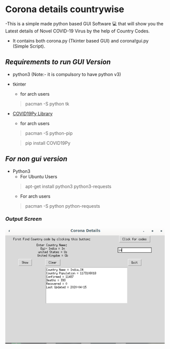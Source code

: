 # Corona details countrywise

-This is a simple made python based GUI Software :computer: that will show you the Latest details of Novel COVID-19 Virus by the help of Country Codes. 
- It contains both corona.py (Tkinter based GUI) and corona!gui.py (Simple Script).

## *Requirements to run GUI Version*
 - python3  (Note:- it is compulsory to have python v3)
 - tkinter
   - for arch users
   > pacman -S python tk
 - [COVID19Py Library](https://pypi.org/project/COVID19Py/)
   - for arch users
   > pacman -S python-pip
   
   > pip install COVID19Py
## *For non gui version*
 - Python3
   - For Ubuntu Users
   > apt-get install python3 python3-requests
   - For arch users
   > pacman -S python python-requests
   
### *Output Screen*  
  <p align="center">
<img align=middle src="https://github.com/Mrkartik/corona/blob/master/ss.png" alt="Star Logo">
</p>
